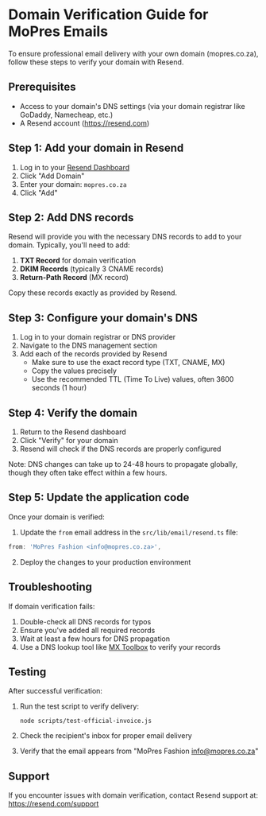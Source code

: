 # Domain Verification Guide for MoPres Emails

To ensure professional email delivery with your own domain (mopres.co.za), follow these steps to verify your domain with Resend.

## Prerequisites

- Access to your domain's DNS settings (via your domain registrar like GoDaddy, Namecheap, etc.)
- A Resend account (https://resend.com)

## Step 1: Add your domain in Resend

1. Log in to your [Resend Dashboard](https://resend.com/domains)
2. Click "Add Domain"
3. Enter your domain: `mopres.co.za`
4. Click "Add"

## Step 2: Add DNS records

Resend will provide you with the necessary DNS records to add to your domain. Typically, you'll need to add:

1. **TXT Record** for domain verification
2. **DKIM Records** (typically 3 CNAME records)
3. **Return-Path Record** (MX record)

Copy these records exactly as provided by Resend.

## Step 3: Configure your domain's DNS

1. Log in to your domain registrar or DNS provider
2. Navigate to the DNS management section
3. Add each of the records provided by Resend
   - Make sure to use the exact record type (TXT, CNAME, MX)
   - Copy the values precisely
   - Use the recommended TTL (Time To Live) values, often 3600 seconds (1 hour)

## Step 4: Verify the domain

1. Return to the Resend dashboard
2. Click "Verify" for your domain
3. Resend will check if the DNS records are properly configured

Note: DNS changes can take up to 24-48 hours to propagate globally, though they often take effect within a few hours.

## Step 5: Update the application code

Once your domain is verified:

1. Update the `from` email address in the `src/lib/email/resend.ts` file:

```typescript
from: 'MoPres Fashion <info@mopres.co.za>',
```

2. Deploy the changes to your production environment

## Troubleshooting

If domain verification fails:

1. Double-check all DNS records for typos
2. Ensure you've added all required records
3. Wait at least a few hours for DNS propagation
4. Use a DNS lookup tool like [MX Toolbox](https://mxtoolbox.com/) to verify your records

## Testing

After successful verification:

1. Run the test script to verify delivery:
   ```
   node scripts/test-official-invoice.js
   ```

2. Check the recipient's inbox for proper email delivery
3. Verify that the email appears from "MoPres Fashion <info@mopres.co.za>"

## Support

If you encounter issues with domain verification, contact Resend support at: https://resend.com/support
